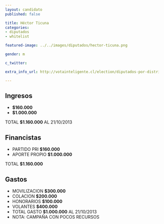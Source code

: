 ```yaml
---
layout: candidato
published: false

title: Héctor Ticuna
categories:
- diputados
- whitelist

featured-image: ../../images/diputados/hector-ticuna.png

gender: m

c_twitter: 

extra_info_url: http://votainteligente.cl/election/diputados-por-distrito-2/hector-ticuna-vilca

---
```



## Ingresos


- **$160.000** 
- **$1.000.000**

TOTAL **$1.160.000** AL 21/10/2013


## Financistas


- PARTIDO PRI     **$160.000**
- APORTE  PROPIO  **$1.000.000**

TOTAL **$1.160.000**


## Gastos


- MOVILIZACION **$300.000**
- COLACION     **$200.000**
- HONORARIOS   **$100.000**
- VOLANTES     **$400.000**
- TOTAL GASTO  **$1.000.000**  AL 21/10/2013 
- NOTA: CAMPAÑA CON POCOS RECURSOS

